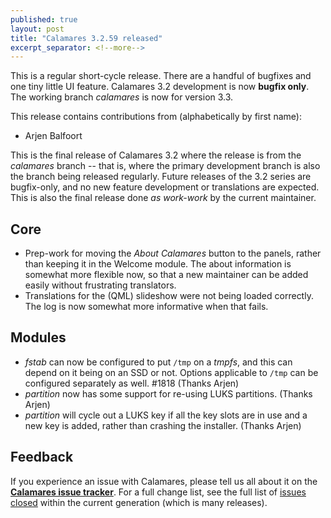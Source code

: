 ```yaml
---
published: true
layout: post
title: "Calamares 3.2.59 released"
excerpt_separator: <!--more-->
---
```


This is a regular short-cycle release.
There are a handful of bugfixes and one tiny little UI feature.
Calamares 3.2 development is now **bugfix only**.
The working branch *calamares* is now for version 3.3.

<!--more-->

This release contains contributions from (alphabetically by first name):
 - Arjen Balfoort

This is the final release of Calamares 3.2 where the release is from
the *calamares* branch -- that is, where the primary development
branch is also the branch being released regularly. Future releases
of the 3.2 series are bugfix-only, and no new feature development
or translations are expected. This is also the final release done
*as work-work* by the current maintainer.

## Core ##
 - Prep-work for moving the *About Calamares* button to the panels,
   rather than keeping it in the Welcome module. The about information
   is somewhat more flexible now, so that a new maintainer can be added
   easily without frustrating translators.
 - Translations for the (QML) slideshow were not being loaded correctly.
   The log is now somewhat more informative when that fails.

## Modules ##
 - *fstab* can now be configured to put `/tmp` on a *tmpfs*, and this can
   depend on it being on an SSD or not. Options applicable to `/tmp` can
   be configured separately as well. #1818 (Thanks Arjen)
 - *partition* now has some support for re-using LUKS partitions.
   (Thanks Arjen)
 - *partition* will cycle out a LUKS key if all the key slots are in use
   and a new key is added, rather than crashing the installer. (Thanks Arjen)


## Feedback ##

If you experience an issue with Calamares, please tell us all about it
on the [**Calamares issue tracker**][1]. For a full change list, see
the full list of [issues closed][2] within the current generation (which is many releases).

[1]: https://github.com/calamares/calamares/issues
[2]: https://github.com/calamares/calamares/milestone/81
